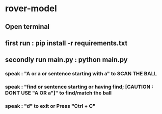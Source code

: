 # rover-model
## Open terminal 
## first run : pip install -r requirements.txt
## secondly run main.py : python main.py
### speak : "A or a or sentence starting with a" to SCAN THE BALL
### speak : "find or sentence starting or having find; [CAUTION : DONT USE "A OR a"]" to find/match the ball
### speak : "d" to exit or Press "Ctrl + C"